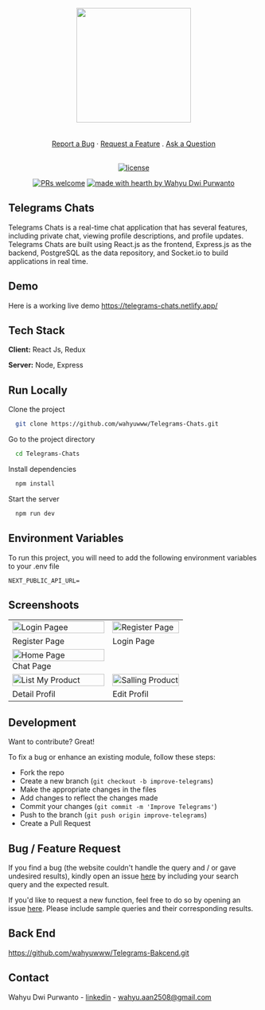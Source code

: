 <br/>
<div align="center">
<img src="https://i.postimg.cc/CMXVVsR6/Group-5856.png" width="auto" height="230" cover />
 </div>
 <div align="center">
  <br />
  <br />
  <a href="https://github.com/dec0dOS/amazing-github-template/issues/new?assignees=&labels=bug&template=01_BUG_REPORT.md&title=bug%3A+">Report a Bug</a>
  ·
  <a href="https://github.com/dec0dOS/amazing-github-template/issues/new?assignees=&labels=enhancement&template=02_FEATURE_REQUEST.md&title=feat%3A+">Request a Feature</a>
  .
  <a href="https://github.com/dec0dOS/amazing-github-template/discussions">Ask a Question</a>
</div>

<div align="center">
<br />

[![license](https://img.shields.io/github/license/dec0dOS/amazing-github-template.svg?style=flat-square)](LICENSE)

[![PRs welcome](https://img.shields.io/badge/PRs-welcome-ff69b4.svg?style=flat-square)](https://github.com/wahyuwww/)
[![made with hearth by Wahyu Dwi Purwanto](https://img.shields.io/badge/made%20with%20%E2%99%A5%20by-Wahyu-ff1414.svg?style=flat-square)](https://github.com/wahyuwww/)

</div>

## Telegrams Chats

Telegrams Chats is a real-time chat application that has several features, including private chat, viewing profile descriptions, and profile updates. Telegrams Chats are built using React.js as the frontend, Express.js as the backend, PostgreSQL as the data repository, and Socket.io to build applications in real time.

## Demo
Here is a working live demo  https://telegrams-chats.netlify.app/

## Tech Stack

**Client:** React Js, Redux

**Server:** Node, Express

## Run Locally

Clone the project

```bash
  git clone https://github.com/wahyuwww/Telegrams-Chats.git
```

Go to the project directory

```bash
  cd Telegrams-Chats
```

Install dependencies

```bash
  npm install
```

Start the server

```bash
  npm run dev
```


## Environment Variables

To run this project, you will need to add the following environment variables to your .env file

```
NEXT_PUBLIC_API_URL=

```
## Screenshoots
<p align="center" display=flex>
<table>
 
  <tr>
    <td><image src="./ScreenShoot/registers.png" alt="Login Pagee" width=100%/></td>
    <td><image src="./ScreenShoot/logins.png" alt="Register Page" width=100%></td>
  </tr>
   <tr>
    <td>Register Page</td>
    <td>Login Page</td>
  </tr>
  
  <tr>
    <td><image src="./ScreenShoot/chats telegrams.png" alt="Home Page" width=100% >Chat Page</td>
  </tr>
  <tr>
    <td><image src="./ScreenShoot/detail profile.png" alt="List My Product" width=100%></td>
        <td><image src="./ScreenShoot/edit profile.png" alt="Salling Product" width=100%></td>
  </tr>
  <tr>
      <td>Detail Profil</td>
       <td>Edit Profil</td>
 </tr>
</table>
 

 ## Development
Want to contribute? Great!

To fix a bug or enhance an existing module, follow these steps:

- Fork the repo
- Create a new branch (`git checkout -b improve-telegrams`)
- Make the appropriate changes in the files
- Add changes to reflect the changes made
- Commit your changes (`git commit -m 'Improve Telegrams'`)
- Push to the branch (`git push origin improve-telegrams`)
- Create a Pull Request 

## Bug / Feature Request

If you find a bug (the website couldn't handle the query and / or gave undesired results), kindly open an issue [here](https://github.com/iharsh234/WebApp/issues/new) by including your search query and the expected result.

If you'd like to request a new function, feel free to do so by opening an issue [here](https://github.com/iharsh234/WebApp/issues/new). Please include sample queries and their corresponding results.


## Back End
https://github.com/wahyuwww/Telegrams-Bakcend.git

## Contact

Wahyu Dwi Purwanto - [linkedin](https://www.linkedin.com/in/wahyu-dwi-purwanto/) - wahyu.aan2508@gmail.com
